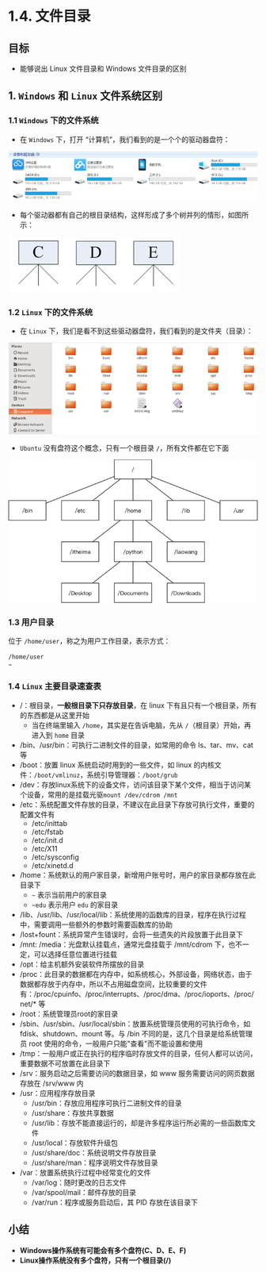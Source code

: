 # 1.4. 文件目录

目标
--

*   能够说出 Linux 文件目录和 Windows 文件目录的区别

1\. `Windows` 和 `Linux` 文件系统区别
------------------------------

### 1.1 `Windows` 下的文件系统

*   在 `Windows` 下，打开 “计算机”，我们看到的是一个个的驱动器盘符：

![001_Windows下的多个盘](imgs/Windows下的多个盘.png)

*   每个驱动器都有自己的根目录结构，这样形成了多个树并列的情形，如图所示：

![001-Windows下多个盘为节点的目录分支](imgs/Windows下多个盘为节点的目录分支.png)

### 1.2 `Linux` 下的文件系统

*   在 `Linux` 下，我们是看不到这些驱动器盘符，我们看到的是文件夹（目录）：

![002_Ubuntu文件目录](imgs/Ubuntu文件目录.png)

*   `Ubuntu` 没有盘符这个概念，只有一个根目录 `/`，所有文件都在它下面

![003-Linux的树形示意图](imgs/Linux的树形示意图.png)

### 1.3 用户目录

位于 `/home/user`，称之为用户工作目录，表示方式：

    /home/user
    ~


### 1.4 `Linux` 主要目录速查表

*   /：根目录，**一般根目录下只存放目录**，在 linux 下有且只有一个根目录，所有的东西都是从这里开始
    *   当在终端里输入 `/home`，其实是在告诉电脑，先从 `/`（根目录）开始，再进入到 `home` 目录
*   /bin、/usr/bin：可执行二进制文件的目录，如常用的命令 ls、tar、mv、cat 等
*   /boot：放置 linux 系统启动时用到的一些文件，如 linux 的内核文件：`/boot/vmlinuz`，系统引导管理器：`/boot/grub`
*   /dev：存放linux系统下的设备文件，访问该目录下某个文件，相当于访问某个设备，常用的是挂载光驱`mount /dev/cdrom /mnt`
*   /etc：系统配置文件存放的目录，不建议在此目录下存放可执行文件，重要的配置文件有
    *   /etc/inittab
    *   /etc/fstab
    *   /etc/init.d
    *   /etc/X11
    *   /etc/sysconfig
    *   /etc/xinetd.d
*   /home：系统默认的用户家目录，新增用户账号时，用户的家目录都存放在此目录下
    *   `~` 表示当前用户的家目录
    *   `~edu` 表示用户 `edu` 的家目录
*   /lib、/usr/lib、/usr/local/lib：系统使用的函数库的目录，程序在执行过程中，需要调用一些额外的参数时需要函数库的协助
*   /lost+fount：系统异常产生错误时，会将一些遗失的片段放置于此目录下
*   /mnt: /media：光盘默认挂载点，通常光盘挂载于 /mnt/cdrom 下，也不一定，可以选择任意位置进行挂载
*   /opt：给主机额外安装软件所摆放的目录
*   /proc：此目录的数据都在内存中，如系统核心，外部设备，网络状态，由于数据都存放于内存中，所以不占用磁盘空间，比较重要的文件有：/proc/cpuinfo、/proc/interrupts、/proc/dma、/proc/ioports、/proc/net/* 等
*   /root：系统管理员root的家目录
*   /sbin、/usr/sbin、/usr/local/sbin：放置系统管理员使用的可执行命令，如 fdisk、shutdown、mount 等。与 /bin 不同的是，这几个目录是给系统管理员 root 使用的命令，一般用户只能"查看"而不能设置和使用
*   /tmp：一般用户或正在执行的程序临时存放文件的目录，任何人都可以访问，重要数据不可放置在此目录下
*   /srv：服务启动之后需要访问的数据目录，如 www 服务需要访问的网页数据存放在 /srv/www 内
*   /usr：应用程序存放目录
    *   /usr/bin：存放应用程序可执行二进制文件的目录
    *   /usr/share：存放共享数据
    *   /usr/lib：存放不能直接运行的，却是许多程序运行所必需的一些函数库文件
    *   /usr/local：存放软件升级包
    *   /usr/share/doc：系统说明文件存放目录
    *   /usr/share/man：程序说明文件存放目录
*   /var：放置系统执行过程中经常变化的文件
    *   /var/log：随时更改的日志文件
    *   /var/spool/mail：邮件存放的目录
    *   /var/run：程序或服务启动后，其 PID 存放在该目录下

小结
--

*   **Windows操作系统有可能会有多个盘符(C、D、E、F)**
*   **Linux操作系统没有多个盘符，只有一个根目录(/)**